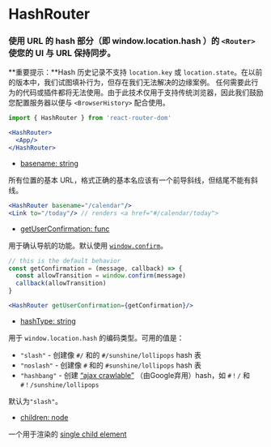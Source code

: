 # HashRouter

### 使用 URL 的 hash 部分（即 window.location.hash ）的 `<Router>` 使您的 UI 与 URL 保持同步。

**重要提示：**Hash 历史记录不支持 `location.key` 或 `location.state`。在以前的版本中，我们试图填补行为，但存在我们无法解决的边缘案例。 任何需要此行为的代码或插件都将无法使用。由于此技术仅用于支持传统浏览器，因此我们鼓励您配置服务器以便与 `<BrowserHistory>` 配合使用。

```jsx
import { HashRouter } from 'react-router-dom'

<HashRouter>
  <App/>
</HashRouter>
```

- [basename: string](https://react-router.docschina.org/web/api/HashRouter/basename-string)

所有位置的基本 URL，格式正确的基本名应该有一个前导斜线，但结尾不能有斜线。

```jsx
<HashRouter basename="/calendar"/>
<Link to="/today"/> // renders <a href="#/calendar/today">
```

- [getUserConfirmation: func](https://react-router.docschina.org/web/api/HashRouter/getuserconfirmation-func)

用于确认导航的功能。默认使用 [`window.confirm`](https://developer.mozilla.org/en-US/docs/Web/API/Window/confirm)。

```jsx
// this is the default behavior
const getConfirmation = (message, callback) => {
  const allowTransition = window.confirm(message)
  callback(allowTransition)
}

<HashRouter getUserConfirmation={getConfirmation}/>
```

- [hashType: string](https://react-router.docschina.org/web/api/HashRouter/hashtype-string)

用于 `window.location.hash` 的编码类型。可用的值是：

- `"slash"` - 创建像 `#/` 和的 `#/sunshine/lollipops` hash 表
- `"noslash"` - 创建像 `#` 和的 `#sunshine/lollipops` hash 表
- `"hashbang"` - 创建 [“ajax crawlable”](https://developers.google.com/webmasters/ajax-crawling/docs/learn-more) （由Google弃用）hash，如 `#！/` 和 `#！/sunshine/lollipops`

默认为`"slash"`。

- [children: node](https://react-router.docschina.org/web/api/HashRouter/children-node)

一个用于渲染的 [single child element](https://facebook.github.io/react/docs/react-api.html#react.children.only)





